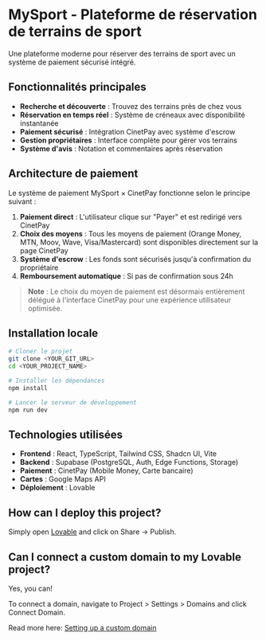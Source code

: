 # MySport - Plateforme de réservation de terrains de sport

Une plateforme moderne pour réserver des terrains de sport avec un système de paiement sécurisé intégré.

## Fonctionnalités principales

- **Recherche et découverte** : Trouvez des terrains près de chez vous
- **Réservation en temps réel** : Système de créneaux avec disponibilité instantanée
- **Paiement sécurisé** : Intégration CinetPay avec système d'escrow
- **Gestion propriétaires** : Interface complète pour gérer vos terrains
- **Système d'avis** : Notation et commentaires après réservation

## Architecture de paiement

Le système de paiement MySport × CinetPay fonctionne selon le principe suivant :

1. **Paiement direct** : L'utilisateur clique sur "Payer" et est redirigé vers CinetPay
2. **Choix des moyens** : Tous les moyens de paiement (Orange Money, MTN, Moov, Wave, Visa/Mastercard) sont disponibles directement sur la page CinetPay
3. **Système d'escrow** : Les fonds sont sécurisés jusqu'à confirmation du propriétaire
4. **Remboursement automatique** : Si pas de confirmation sous 24h

> **Note** : Le choix du moyen de paiement est désormais entièrement délégué à l'interface CinetPay pour une expérience utilisateur optimisée.

## Installation locale

```bash
# Cloner le projet
git clone <YOUR_GIT_URL>
cd <YOUR_PROJECT_NAME>

# Installer les dépendances
npm install

# Lancer le serveur de développement
npm run dev
```

## Technologies utilisées

- **Frontend** : React, TypeScript, Tailwind CSS, Shadcn UI, Vite
- **Backend** : Supabase (PostgreSQL, Auth, Edge Functions, Storage)
- **Paiement** : CinetPay (Mobile Money, Carte bancaire)
- **Cartes** : Google Maps API
- **Déploiement** : Lovable

## How can I deploy this project?

Simply open [Lovable](https://lovable.dev/projects/28d006fa-38ed-4ef6-8275-056ce757f09a) and click on Share -> Publish.

## Can I connect a custom domain to my Lovable project?

Yes, you can!

To connect a domain, navigate to Project > Settings > Domains and click Connect Domain.

Read more here: [Setting up a custom domain](https://docs.lovable.dev/tips-tricks/custom-domain#step-by-step-guide)
